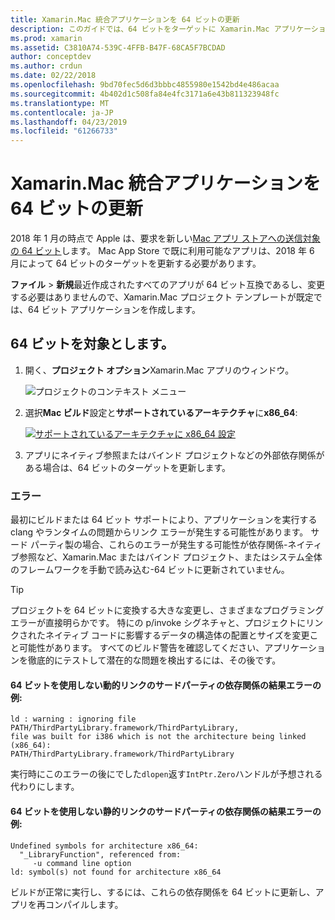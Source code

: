 ```yaml
---
title: Xamarin.Mac 統合アプリケーションを 64 ビットの更新
description: このガイドでは、64 ビットをターゲットに Xamarin.Mac アプリケーションを更新する方法について説明します。 この変更を行うときに発生する可能性があるエラーの種類の例も提供します。
ms.prod: xamarin
ms.assetid: C3810A74-539C-4FFB-B47F-68CA5F7BCDAD
author: conceptdev
ms.author: crdun
ms.date: 02/22/2018
ms.openlocfilehash: 9bd70fec5d6d3bbbc4855980e1542bd4e486acaa
ms.sourcegitcommit: 4b402d1c508fa84e4fc3171a6e43b811323948fc
ms.translationtype: MT
ms.contentlocale: ja-JP
ms.lasthandoff: 04/23/2019
ms.locfileid: "61266733"
---
```

# <a name="updating-xamarinmac-unified-applications-to-64-bit"></a>Xamarin.Mac 統合アプリケーションを 64 ビットの更新

2018 年 1 月の時点で Apple は、要求を新しい[Mac アプリ ストアへの送信対象の 64 ビット](https://developer.apple.com/news/?id=06282017a)します。 Mac App Store で既に利用可能なアプリは、2018 年 6 月によって 64 ビットのターゲットを更新する必要があります。

**ファイル** > **新規**最近作成されたすべてのアプリが 64 ビット互換であるし、変更する必要はありませんので、Xamarin.Mac プロジェクト テンプレートが既定では、64 ビット アプリケーションを作成します。

## <a name="targeting-64-bit"></a>64 ビットを対象とします。

1. 開く、**プロジェクト オプション**Xamarin.Mac アプリのウィンドウ。

   ![プロジェクトのコンテキスト メニュー](mac-64-bit-images/1-contextual_menu-vsmac.png "プロジェクトのコンテキスト メニュー")

2. 選択**Mac ビルド**設定と**サポートされているアーキテクチャ**に**x86\_64**:

   [![サポートされているアーキテクチャに x86_64 設定](mac-64-bit-images/2-project_options-vsmac.png "x86_64 にサポートされているアーキテクチャの設定")](mac-64-bit-images/2-project_options-vsmac-large.png#lightbox)

3. アプリにネイティブ参照またはバインド プロジェクトなどの外部依存関係がある場合は、64 ビットのターゲットを更新します。

### <a name="errors"></a>エラー

最初にビルドまたは 64 ビット サポートにより、アプリケーションを実行する clang やランタイムの問題からリンク エラーが発生する可能性があります。 サード パーティ製の場合、これらのエラーが発生する可能性が依存関係-ネイティブ参照など、Xamarin.Mac またはバインド プロジェクト、またはシステム全体のフレームワークを手動で読み込む-64 ビットに更新されていません。

> [!TIP]
> プロジェクトを 64 ビットに変換する大きな変更し、さまざまなプログラミング エラーが直接明らかです。 特にの p/invoke シグネチャと、プロジェクトにリンクされたネイティブ コードに影響するデータの構造体の配置とサイズを変更こと可能性があります。 すべてのビルド警告を確認してください、アプリケーションを徹底的にテストして潜在的な問題を検出するには、その後です。

#### <a name="example-error-resulting-from-a-dynamically-linked-third-party-dependency-that-does-not-target-64-bit"></a>64 ビットを使用しない動的リンクのサードパーティの依存関係の結果エラーの例:

```console
ld : warning : ignoring file PATH/ThirdPartyLibrary.framework/ThirdPartyLibrary, 
file was built for i386 which is not the architecture being linked (x86_64): 
PATH/ThirdPartyLibrary.framework/ThirdPartyLibrary 
```

実行時にこのエラーの後にでした`dlopen`返す`IntPtr.Zero`ハンドルが予想される代わりにします。

#### <a name="example-error-resulting-from-a-statically-linked-third-party-dependency-that-does-not-target-64-bit"></a>64 ビットを使用しない静的リンクのサードパーティの依存関係の結果エラーの例:

```console
Undefined symbols for architecture x86_64:
  "_LibraryFunction", referenced from:
     -u command line option
ld: symbol(s) not found for architecture x86_64 
```

ビルドが正常に実行し、するには、これらの依存関係を 64 ビットに更新し、アプリを再コンパイルします。

